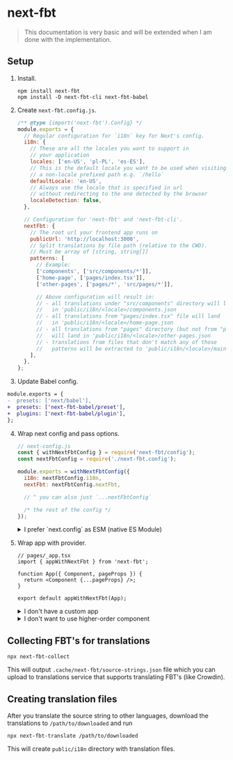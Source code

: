 # next-fbt

> This documentation is very basic and will be extended when I am done with the implementation.

## Setup

1. Install.

   ```shell
   npm install next-fbt
   npm install -D next-fbt-cli next-fbt-babel
   ```

2. Create `next-fbt.config.js`.

   ```js
   /** @type {import('next-fbt').Config} */
   module.exports = {
     // Regular configuration for `i18n` key for Next's config.
     i18n: {
       // These are all the locales you want to support in
       // your application
       locales: ['en-US', 'pl-PL', 'es-ES'],
       // This is the default locale you want to be used when visiting
       // a non-locale prefixed path e.g. `/hello`
       defaultLocale: 'en-US',
       // Always use the locale that is specified in url
       // without redirecting to the one detected by the browser
       localeDetection: false,
     },

     // Configuration for 'next-fbt' and 'next-fbt-cli'.
     nextFbt: {
       // The root url your frontend app runs on
       publicUrl: 'http://localhost:3000',
       // Split translations by file path (relative to the CWD).
       // Must be array of [string, string[]]
       patterns: [
         // Example:
         ['components', ['src/components/*']],
         ['home-page', ['pages/index.tsx']],
         ['other-pages', ['pages/*', 'src/pages/*']],

         // Above configuration will result in:
         // - all translations under "src/components" directory will land
         //   in 'public/i18n/<locale>/components.json
         // - all translations from "pages/index.tsx" file will land
         //   in 'public/i18n/<locale>/home-page.json
         // - all translations from "pages" directory (but not from "pages/index.tsx" file)
         //   will land in 'public/i18n/<locale>/other-pages.json
         // - translations from files that don't match any of those
         //   patterns will be extracted to 'public/i18n/<locale>/main.json'
       ],
     },
   };
   ```

3. Update Babel config.

```diff
module.exports = {
-  presets: ['next/babel'],
+  presets: ['next-fbt-babel/preset'],
+  plugins: ['next-fbt-babel/plugin'],
};
```

4. Wrap next config and pass options.

   ```js
   // next-config.js
   const { withNextFbtConfig } = require('next-fbt/config');
   const nextFbtConfig = require('./next-fbt.config');

   module.exports = withNextFbtConfig({
     i18n: nextFbtConfig.i18n,
     nextFbt: nextFbtConfig.nextFbt,

     // ^ you can also just `...nextFbtConfig`

     /* the rest of the config */
   });
   ```

   <details>
    <summary>I prefer `next.config` as ESM (native ES Module)</summary>

   > `next-fbt.config` still has to be a CommonJS

   ```tsx
   // next-config.mjs
   import { withNextFbtConfig } from 'next-fbt/config';
   import nextFbtConfig from './next-fbt.config.js';

   export default withNextFbtConfig({
     i18n: nextFbtConfig.i18n,
     nextFbt: nextFbtConfig.nextFbt,

     /* the rest of the config */
   });
   ```

   </details>

5. Wrap app with provider.

   ```tsx
   // pages/_app.tsx
   import { appWithNextFbt } from 'next-fbt';

   function App({ Component, pageProps }) {
     return <Component {...pageProps} />;
   }

   export default appWithNextFbt(App);
   ```

   <details>
    <summary>I don't have a custom app</summary>

   ```tsx
   // pages/_app.tsx
   import NextApp from 'next/app';

   export default appWithNextFbt(NextApp);
   ```

   </details>

   <details>
    <summary>I don't want to use higher-order component</summary>

   ```tsx
   // pages/_app.tsx
   import { NextFbtProvider } from 'next-fbt';

   function App({ Component, pageProps }) {
     // This is basically the same what `appWithNextFbt` does.
     return (
       <NextFbtProvider __NEXT_FBT_PROPS__={pageProps.__NEXT_FBT_PROPS__}>
         <Component {...pageProps} />
       </NextFbtProvider>
     );
   }

   export default App;
   ```

   </details>

## Collecting FBT's for translations

```shell
npx next-fbt-collect
```

This will output `.cache/next-fbt/source-strings.json` file which you can upload to translations service that supports translating FBT's (like Crowdin).

## Creating translation files

After you translate the source string to other languages, download the translations to `/path/to/downloaded` and run

```shell
npx next-fbt-translate /path/to/downloaded
```

This will create `public/i18n` directory with translation files.
